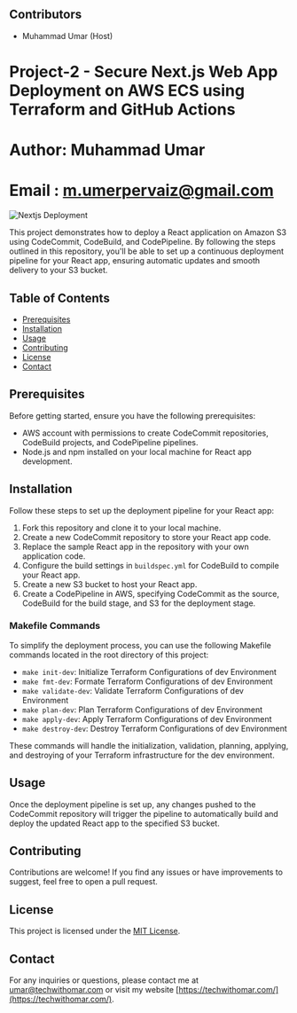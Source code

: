 ## Contributors
- Muhammad Umar (Host)
# Project-2 - Secure Next.js Web App Deployment on AWS ECS using Terraform and GitHub Actions
#  Author: Muhammad Umar                                        
#  Email : m.umerpervaiz@gmail.com     
![Nextjs Deployment](Project-2.jpg)
                     

This project demonstrates how to deploy a React application on Amazon S3 using CodeCommit, CodeBuild, and CodePipeline. By following the steps outlined in this repository, you'll be able to set up a continuous deployment pipeline for your React app, ensuring automatic updates and smooth delivery to your S3 bucket.

## Table of Contents

- [Prerequisites](#prerequisites)
- [Installation](#installation)
- [Usage](#usage)
- [Contributing](#contributing)
- [License](#license)
- [Contact](#contact)

## Prerequisites

Before getting started, ensure you have the following prerequisites:

- AWS account with permissions to create CodeCommit repositories, CodeBuild projects, and CodePipeline pipelines.
- Node.js and npm installed on your local machine for React app development.

## Installation

Follow these steps to set up the deployment pipeline for your React app:

1. Fork this repository and clone it to your local machine.
2. Create a new CodeCommit repository to store your React app code.
3. Replace the sample React app in the repository with your own application code.
4. Configure the build settings in `buildspec.yml` for CodeBuild to compile your React app.
5. Create a new S3 bucket to host your React app.
6. Create a CodePipeline in AWS, specifying CodeCommit as the source, CodeBuild for the build stage, and S3 for the deployment stage.

### Makefile Commands

To simplify the deployment process, you can use the following Makefile commands located in the root directory of this project:

- `make init-dev`: Initialize Terraform Configurations of dev Environment
- `make fmt-dev`: Formate Terraform Configurations of dev Environment
- `make validate-dev`: Validate Terraform Configurations of dev Environment
- `make plan-dev`: Plan Terraform Configurations of dev Environment
- `make apply-dev`: Apply Terraform Configurations of dev Environment
- `make destroy-dev`: Destroy Terraform Configurations of dev Environment

These commands will handle the initialization, validation, planning, applying, and destroying of your Terraform infrastructure for the dev environment.


## Usage

Once the deployment pipeline is set up, any changes pushed to the CodeCommit repository will trigger the pipeline to automatically build and deploy the updated React app to the specified S3 bucket.

## Contributing

Contributions are welcome! If you find any issues or have improvements to suggest, feel free to open a pull request.

## License

This project is licensed under the [MIT License](LICENSE).

## Contact

For any inquiries or questions, please contact me at [umar@techwithomar.com](mailto:umar@techwithomar.com) or visit my website [https://techwithomar.com/](https://techwithomar.com/).
